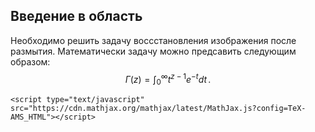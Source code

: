 ## Введение в область
Необходимо решить задачу воссстановления изображения после размытия. Математически задачу можно предсавить следующим образом:
$$  
\Gamma(z) = \int_0^\infty t^{z-1}e^{-t}dt\,.
$$  
```
<script type="text/javascript" src="https://cdn.mathjax.org/mathjax/latest/MathJax.js?config=TeX-AMS_HTML"></script>
```
